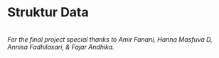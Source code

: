 # Struktur Data<br>
<br>
<i>For the final project special thanks to Amir Fanani, Hanna Masfuva D, Annisa Fadhilasari, & Fajar Andhika.
